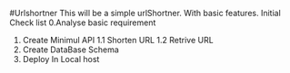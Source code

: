 #Urlshortner
This will be a simple urlShortner. With basic features.
Initial Check list 
0.Analyse basic requirement
1. Create Minimul API
   1.1 Shorten URL
   1.2 Retrive URL
2. Create DataBase Schema
3. Deploy In Local host

